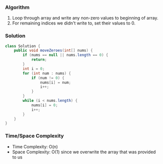 ### Algorithm

1. Loop through array and write any non-zero values to beginning of array.
1. For remaining indices we didn't write to, set their values to 0.

### Solution

```java
class Solution {
    public void moveZeroes(int[] nums) {
        if (nums == null || nums.length == 0) {
            return;
        }
        int i = 0;
        for (int num : nums) {
            if (num != 0) {
                nums[i] = num;
                i++;
            }
        }
        while (i < nums.length) {
            nums[i] = 0;
            i++;
        }
    }
}
```

### Time/Space Complexity

-  Time Complexity: O(n)
- Space Complexity: O(1) since we overwrite the array that was provided to us
